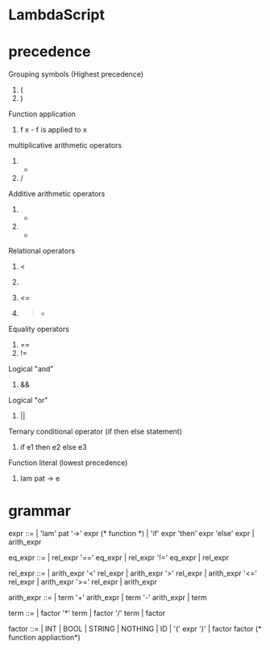 # LambdaScript

# precedence

Grouping symbols (Highest precedence)
  1. (
  2. )

Function application
  1. f x
    - f is applied to x

multiplicative arithmetic operators
  1. *
  2. /

Additive arithmetic operators
  1. +
  2. -

Relational operators
  1. <
  2. >
  3. <=
  4. >=

Equality operators
  1. ==
  2. !=

Logical "and"
  1. &&

Logical "or"
  1. ||

Ternary conditional operator (if then else statement)
  1. if e1 then e2 else e3
  
Function literal (lowest precedence)
  1. lam pat -> e


# grammar

expr ::= 
  | 'lam' pat '->' expr (* function *)
  | 'if' expr 'then' expr 'else' expr
  | arith_expr

eq_expr ::=
  | rel_expr '==' eq_expr
  | rel_expr '!=' eq_expr
  | rel_expr

rel_expr ::=
  | arith_expr '<' rel_expr
  | arith_expr '>' rel_expr
  | arith_expr '<=' rel_expr
  | arith_expr '>=' rel_expr
  | arith_expr

arith_expr ::= 
  | term '+' arith_expr 
  | term '-' arith_expr 
  | term

term ::= 
  | factor '*' term 
  | factor '/' term 
  | factor

factor ::= 
  | INT
  | BOOL
  | STRING
  | NOTHING
  | ID
  | '(' expr ')'
  | factor factor (* function appliaction*)
